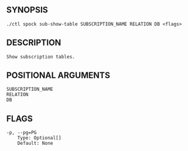 ## SYNOPSIS
    ./ctl spock sub-show-table SUBSCRIPTION_NAME RELATION DB <flags>
 
## DESCRIPTION
    Show subscription tables.
 
## POSITIONAL ARGUMENTS
    SUBSCRIPTION_NAME
    RELATION
    DB
 
## FLAGS
    -p, --pg=PG
        Type: Optional[]
        Default: None
